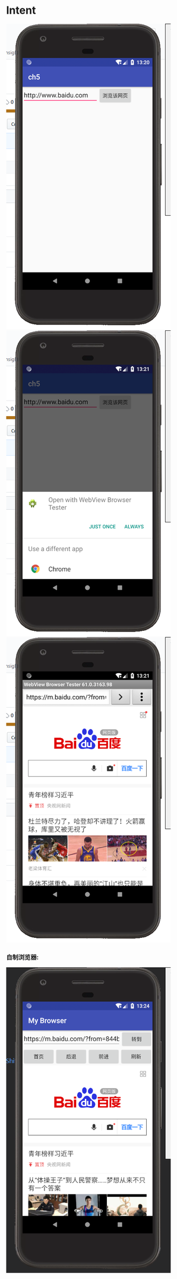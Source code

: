 # Intent
![在这里插入图片描述](https://raw.githubusercontent.com/w840980261/Intent/master/img/1.png)
![在这里插入图片描述](https://raw.githubusercontent.com/w840980261/Intent/master/img/2.png)
![在这里插入图片描述](https://raw.githubusercontent.com/w840980261/Intent/master/img/3.png)


### 自制浏览器:

![在这里插入图片描述](https://raw.githubusercontent.com/w840980261/Intent/master/img/4.png)